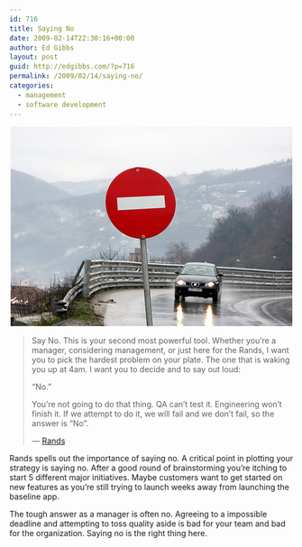 ```yaml
---
id: 716
title: Saying No
date: 2009-02-14T22:30:16+00:00
author: Ed Gibbs
layout: post
guid: http://edgibbs.com/?p=716
permalink: /2009/02/14/saying-no/
categories:
  - management
  - software development
---
```

<div align="center">
  <img src="/images/say_no.jpg" />
</div>

<!-- http://www.flickr.com/photos/titanas/3279457847/ -->

> Say No. This is your second most powerful tool. Whether you&rsquo;re a manager, considering management, or just here for the Rands, I want you to pick the hardest problem on your plate. The one that is waking you up at 4am. I want you to decide and to say out loud:
> 
> &ldquo;No.&rdquo;
> 
> You&rsquo;re not going to do that thing. QA can&rsquo;t test it. Engineering won&rsquo;t finish it. If we attempt to do it, we will fail and we don&rsquo;t fail, so the answer is &ldquo;No&rdquo;.
> 
> &#8212; [Rands](http://www.randsinrepose.com/archives/2009/01/25/a_disclosure.html) 

Rands spells out the importance of saying no. A critical point in plotting your strategy is saying no. After a good round of brainstorming you&#8217;re itching to start 5 different major initiatives. Maybe customers want to get started on new features as you&#8217;re still trying to launch weeks away from launching the baseline app.

The tough answer as a manager is often no. Agreeing to a impossible deadline and attempting to toss quality aside is bad for your team and bad for the organization. Saying no is the right thing here.